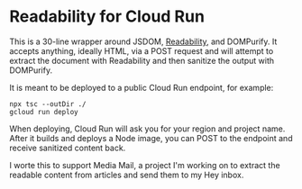 # Readability for Cloud Run

This is a 30-line wrapper around JSDOM, [Readability](https://github.com/mozilla/readability), and DOMPurify. It accepts anything, ideally HTML, via a POST request and will attempt to extract the document with Readability and then sanitize the output with DOMPurify.

It is meant to be deployed to a public Cloud Run endpoint, for example:

    npx tsc --outDir ./
    gcloud run deploy

When deploying, Cloud Run will ask you for your region and project name. After it builds and deploys a Node image, you can POST to the endpoint and receive sanitized content back.

I worte this to support Media Mail, a project I'm working on to extract the readable content from articles and send them to my Hey inbox.

